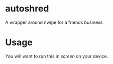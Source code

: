 # autoshred
A wrapper around nwipe for a friends business

# Usage
You will want to run this in *screen* on your device.
